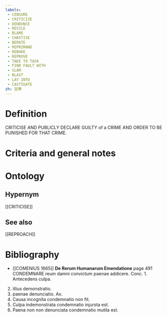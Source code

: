 ```yaml
---
labels: 
 - CENSURE
 - CRITICIZE
 - DENOUNCE
 - REVILE
 - BLAME
 - CHASTISE
 - BERATE
 - REPRIMAND
 - REBUKE
 - REPROVE
 - TAKE TO TASK
 - FIND FAULT WITH
 - SLAM
 - BLAST
 - LAY INTO
 - CASTIGATE
zh: 定罪
---
```


# Definition
CRITICISE AND PUBLICLY DECLARE GUILTY of a CRIME AND ORDER TO BE PUNISHED FOR THAT CRIME.
# Criteria and general notes
# Ontology

## Hypernym
[[CRITICISE]]
## See also
[[REPROACH]]
# Bibliography
- [[COMENIUS 1665]]
**De Rerum Humanarum Emendatione** page 491
CONDEMNARE reum damni convictum paenae addicere.
Conc. 1. Antecedens culpa.
2. illius demonstratio.
3. paenae denunciatio.
Ax. 
1. Causa incognita condemnatio non fit.
2. Culpa indemonstrata condemnatio injursta est.
3. Paena non non denunciata condemnatio mutila est.